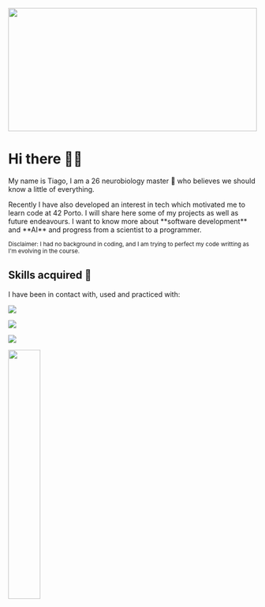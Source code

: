 
<p align="center">
<img src=https://gifdb.com/images/high/pixel-art-8bit-city-objgw22cel46yk7h.gif align="center" width="100%" height="250"/>
</p>
<h1>Hi there 👋😃</h1>
<p>
  My name is Tiago, I am a 26 neurobiology master 🧠 who believes we should know a little of everything. 
</p>
<p>
  Recently I have also developed an interest in tech which motivated me to learn code at 42 Porto. I will share here some of my projects as well as future endeavours.
  I want to know more about **software development** and **AI** and progress from a scientist to a programmer.
</p>
<sub>  Disclaimer: I had no background in coding, and I am trying to perfect my code writting as I'm evolving in the course.</sub>

## Skills acquired :notebook:
I have been in contact with, used and practiced with:

<p >
  </a align="left" href="https://skillicons.dev"><img src="https://skillicons.dev/icons?i=c,cpp,wordpress" />
</p>
  </a align="left" href="https://skillicons.dev"><img src="https://skillicons.dev/icons?i=vscode,vim,bash,mysql" />
</p>
<p >
  </a align="left" href="https://skillicons.dev"><img src="https://skillicons.dev/icons?i=linux,git" />
</p>
<div>
  </a align="left"><img width="36%" src="https://github-readme-stats.vercel.app/api/top-langs/?username=tmoutinh&layout=compact&theme=transparent">
</div>

<!--
**Xeigar/Xeigar** is a ✨ _special_ ✨ repository because its `README.md` (this file) appears on your GitHub profile.

Here are some ideas to get you started:

- 🔭 I’m currently working on ...
- 🌱 I’m currently learning ...
- 👯 I’m looking to collaborate on ...
- 🤔 I’m looking for help with ...
- 💬 Ask me about ...
- 📫 How to reach me: ...
- 😄 Pronouns: ...
- ⚡ Fun fact: ...
-->
